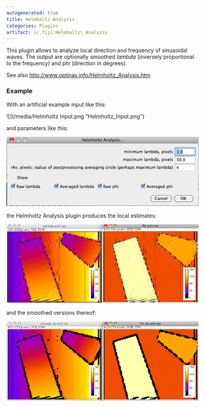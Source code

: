 ```yaml
---
autogenerated: true
title: Helmholtz Analysis
categories: Plugins
artifact: sc.fiji:Helmholtz\_Analysis
---
```


This plugin allows to analyze local direction and frequency of sinusoidal waves. The output are optionally smoothed *lambda* (inversely proportional to the frequency) and *phi* (direction in degrees).

See also http://www.optinav.info/Helmholtz_Analysis.htm

### Example

With an artificial example input like this:

![](/media/Helmholtz Input.png "Helmholtz_Input.png")

and parameters like this:

![](/media/HelmholtzDialog.png "HelmholtzDialog.png")

the Helmholtz Analysis plugin produces the local estimates:

<img src="/media/HelmholtzAnalysisOutput.png" width="750"/>

and the smoothed versions thereof:

<img src="/media/HelmholtzAnalysisAverageOutput.png" width="750"/>


